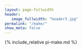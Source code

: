 ```yaml
---
layout: page-fullwidth
header:
   image_fullwidth: "header3.jpg"
permalink: "/make/"
show_meta: false
---
```


{% include_relative pi-make.md %}
